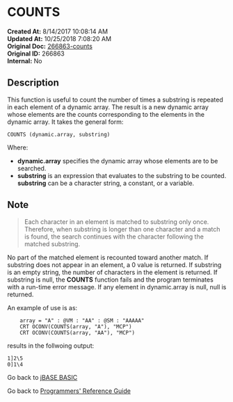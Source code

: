 # COUNTS

**Created At:** 8/14/2017 10:08:14 AM  
**Updated At:** 10/25/2018 7:08:20 AM  
**Original Doc:** [266863-counts](https://docs.jbase.com/36868-jbase-basic/266863-counts)  
**Original ID:** 266863  
**Internal:** No  

## Description

This function is useful to count the number of times a substring is repeated in each element of a dynamic array. The result is a new dynamic array whose elements are the counts corresponding to the elements in the dynamic array. It takes the general form:

```
COUNTS (dynamic.array, substring)
```

Where:

- **dynamic.array** specifies the dynamic array whose elements are to be searched.
- **substring** is an expression that evaluates to the substring to be counted. **substring** can be a character string, a constant, or a variable.

## Note

> Each character in an element is matched to substring only once. Therefore, when substring is longer than one character and a match is found, the search continues with the character following the matched substring.

No part of the matched element is recounted toward another match. If substring does not appear in an element, a 0 value is returned. If substring is an empty string, the number of characters in the element is returned. If substring is null, the **COUNTS** function fails and the program terminates with a run-time error message. If any element in dynamic.array is null, null is returned.

An example of use is as:

```
    array = "A" : @VM : "AA" : @SM : "AAAAA"
    CRT OCONV(COUNTS(array, "A"), "MCP")
    CRT OCONV(COUNTS(array, "AA"), "MCP")
```

results in the follwoing output:

```
1]2\5
0]1\4
```

Go back to [jBASE BASIC](./../README.md)

Go back to [Programmers' Reference Guide](./../../reference-guides/jbc/README.md)
